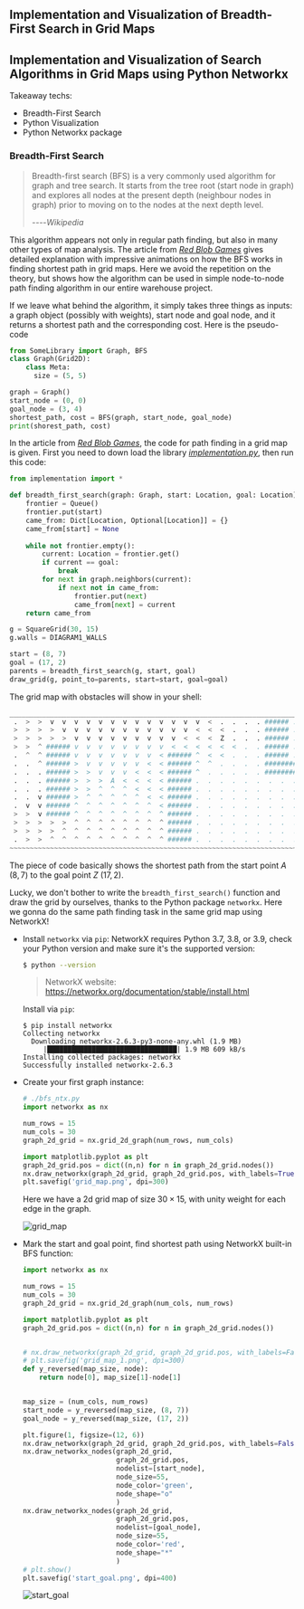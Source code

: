## Implementation and Visualization of Breadth-First Search in Grid Maps

## Implementation and Visualization of Search Algorithms in Grid Maps using Python Networkx

Takeaway techs:

- Breadth-First Search
- Python Visualization
- Python Networkx package



### Breadth-First Search

> Breadth-first search (BFS) is a very commonly used algorithm for graph and tree search. It starts from the tree root (start node in graph)   and explores all nodes at the present depth (neighbour nodes in graph) prior to moving on to the nodes at the next depth level. 
>
> ----*Wikipedia*

This algorithm appears not only in regular path finding, but also in many other types of map analysis. The article from [*Red Blob Games*](https://www.redblobgames.com/pathfinding/a-star/introduction.html#breadth-first-search) gives detailed explanation with impressive animations on how the BFS works in finding shortest path in grid maps. Here we avoid the repetition on the theory, but shows how the algorithm can be used in simple node-to-node path finding algorithm in our entire warehouse project. 

If we leave what behind the algorithm, it simply takes three things as inputs: a graph object (possibly with weights), start node and goal node, and it returns a shortest path and the corresponding cost. Here is the pseudo-code

```python
from SomeLibrary import Graph, BFS
class Graph(Grid2D):
  	class Meta:
      size = (5, 5)

graph = Graph()
start_node = (0, 0)
goal_node = (3, 4)
shortest_path, cost = BFS(graph, start_node, goal_node)
print(shorest_path, cost)
```

In the article from [*Red Blob Games*](https://www.redblobgames.com/pathfinding/a-star/introduction.html#breadth-first-search), the code for path finding in a grid map is given. First you need to down load the library *[implementation.py](https://www.redblobgames.com/pathfinding/a-star/implementation.py)*, then run this code:

```python
from implementation import *

def breadth_first_search(graph: Graph, start: Location, goal: Location):
    frontier = Queue()
    frontier.put(start)
    came_from: Dict[Location, Optional[Location]] = {}
    came_from[start] = None
    
    while not frontier.empty():
        current: Location = frontier.get()
        if current == goal:
            break
        for next in graph.neighbors(current):
            if next not in came_from:
                frontier.put(next)
                came_from[next] = current
    return came_from

g = SquareGrid(30, 15)
g.walls = DIAGRAM1_WALLS

start = (8, 7)
goal = (17, 2)
parents = breadth_first_search(g, start, goal)
draw_grid(g, point_to=parents, start=start, goal=goal)
```

The grid map with obstacles will show in your shell:

```python
__________________________________________________________________________________________
 .  >  >  v  v  v  v  v  v  v  v  v  v  v  v  v  <  .  .  .  . ###### .  .  .  .  .  .  . 
 >  >  >  >  v  v  v  v  v  v  v  v  v  v  v  <  <  <  .  .  . ###### .  .  .  .  .  .  . 
 >  >  >  >  >  v  v  v  v  v  v  v  v  v  <  <  <  Z  .  .  . ###### .  .  .  .  .  .  . 
 >  >  ^ ###### v  v  v  v  v  v  v  v  <  <  <  <  <  <  .  . ###### .  .  .  .  .  .  . 
 .  ^  ^ ###### v  v  v  v  v  v  v  < ###### ^  <  <  .  .  . ###### .  .  .  .  .  .  . 
 .  .  ^ ###### >  v  v  v  v  v  <  < ###### ^  ^  .  .  .  . ############### .  .  .  . 
 .  .  . ###### >  >  v  v  v  <  <  < ###### ^  .  .  .  .  . ############### .  .  .  . 
 .  .  . ###### >  >  >  A  <  <  <  < ###### .  .  .  .  .  .  .  .  .  .  .  .  .  .  . 
 .  .  . ###### >  >  ^  ^  ^  <  <  < ###### .  .  .  .  .  .  .  .  .  .  .  .  .  .  . 
 .  .  v ###### >  ^  ^  ^  ^  ^  <  < ###### .  .  .  .  .  .  .  .  .  .  .  .  .  .  . 
 .  v  v ###### ^  ^  ^  ^  ^  ^  ^  < ###### .  .  .  .  .  .  .  .  .  .  .  .  .  .  . 
 >  >  v ###### ^  ^  ^  ^  ^  ^  ^  ^ ###### .  .  .  .  .  .  .  .  .  .  .  .  .  .  . 
 >  >  >  >  >  ^  ^  ^  ^  ^  ^  ^  ^ ###### .  .  .  .  .  .  .  .  .  .  .  .  .  .  . 
 >  >  >  >  ^  ^  ^  ^  ^  ^  ^  ^  ^ ###### .  .  .  .  .  .  .  .  .  .  .  .  .  .  . 
 .  >  >  ^  ^  ^  ^  ^  ^  ^  ^  ^  ^ ###### .  .  .  .  .  .  .  .  .  .  .  .  .  .  . 
~~~~~~~~~~~~~~~~~~~~~~~~~~~~~~~~~~~~~~~~~~~~~~~~~~~~~~~~~~~~~~~~~~~~~~~~~~~~~~~~~~~~~~~~~~
```

The piece of code basically shows the shortest path from the start point $A$ $(8,7)$ to the goal point $Z$ $(17,2)$.

Lucky, we don't bother to write the `breadth_first_search()` function and draw the grid by ourselves, thanks to the Python package `networkx`. Here we gonna do the same path finding task in the same grid map using NetworkX!

- Install `networkx` via `pip`:
  NetworkX requires Python 3.7, 3.8, or 3.9, check your Python version and make sure it's the supported version:

  ```bash
  $ python --version
  ```

  > NetworkX website: https://networkx.org/documentation/stable/install.html

  Install via `pip`:

  ```shell
  $ pip install networkx
  Collecting networkx
    Downloading networkx-2.6.3-py3-none-any.whl (1.9 MB)
       |████████████████████████████████| 1.9 MB 609 kB/s 
  Installing collected packages: networkx
  Successfully installed networkx-2.6.3
  ```

- Create your first graph instance:

  ```python
  # ./bfs_ntx.py
  import networkx as nx
  
  num_rows = 15
  num_cols = 30
  graph_2d_grid = nx.grid_2d_graph(num_rows, num_cols)
  
  import matplotlib.pyplot as plt
  graph_2d_grid.pos = dict((n,n) for n in graph_2d_grid.nodes())
  nx.draw_networkx(graph_2d_grid, graph_2d_grid.pos, with_labels=True, node_size=1, font_size=5)
  plt.savefig('grid_map.png', dpi=300)
  ```

  Here we have a 2d grid map of size $30\times15$, with unity weight for each edge in the graph.

  ![grid_map]()

- Mark the start and goal point, find shortest path using NetworkX built-in BFS function:

  ```python
  import networkx as nx
  
  num_rows = 15
  num_cols = 30
  graph_2d_grid = nx.grid_2d_graph(num_cols, num_rows)
  
  import matplotlib.pyplot as plt
  graph_2d_grid.pos = dict((n,n) for n in graph_2d_grid.nodes())
  
  
  # nx.draw_networkx(graph_2d_grid, graph_2d_grid.pos, with_labels=False, node_size=1, font_size=4)
  # plt.savefig('grid_map_1.png', dpi=300)
  def y_reversed(map_size, node):
      return node[0], map_size[1]-node[1]
  
  
  map_size = (num_cols, num_rows)
  start_node = y_reversed(map_size, (8, 7))
  goal_node = y_reversed(map_size, (17, 2))
  
  plt.figure(1, figsize=(12, 6))
  nx.draw_networkx(graph_2d_grid, graph_2d_grid.pos, with_labels=False, node_size=5, font_size=4)
  nx.draw_networkx_nodes(graph_2d_grid,
                         graph_2d_grid.pos,
                         nodelist=[start_node],
                         node_size=55,
                         node_color='green',
                         node_shape="o"
                         )
  nx.draw_networkx_nodes(graph_2d_grid,
                         graph_2d_grid.pos,
                         nodelist=[goal_node],
                         node_size=55,
                         node_color='red',
                         node_shape="*"
                         )
  # plt.show()
  plt.savefig('start_goal.png', dpi=400)
  ```

  

  ![start_goal](start_goal.png)
